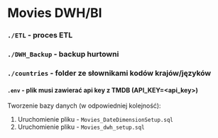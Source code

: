 # Movies DWH/BI

### `./ETL` - proces ETL
### `./DWH_Backup` - backup hurtowni
### `./countries` - folder ze słownikami kodów krajów/języków
#### `.env` - plik musi zawierać api key z TMDB (API_KEY=<api_key>)


Tworzenie bazy danych (w odpowiedniej kolejność):
1. Uruchomienie pliku - `Movies_DateDimensionSetup.sql`
2. Uruchomienie pliku - `Movies_dwh_setup.sql`

